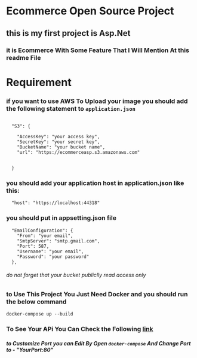 # Ecommerce Open Source Project
## this is my first project is Asp.Net
### it is Ecommerce With Some Feature That I Will Mention At this readme File

# Requirement

### if you want to use AWS To Upload your image you should add the following statement to **`application.json`**
```

  "S3": {

    "AccessKey": "your access key",
    "SecretKey": "your secret key",
    "BucketName": "your bucket name",
    "url": "https://ecommerceasp.s3.amazonaws.com"


  }
```
### you should add your application host in application.json like this:
```
  "host": "https://localhost:44318"

```
### you should put in appsetting.json file

```
  "EmailConfiguration": {
    "From": "your email",
    "SmtpServer": "smtp.gmail.com",
    "Port": 587,
    "Username": "your email",
    "Password": "your password"
  },
```


###### do not forget that your bucket publiclly read access only   

### to Use This Project You Just Need  Docker and you should run the below command
```
docker-compose up --build
```


### To See Your APi You Can Check the Following [link](http://localhost:8080/swagger/index.html)
##### to Customize Port you can Edit By Open **`docker-compose`** And Change Port to  - "YourPort:80" 
